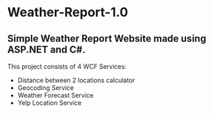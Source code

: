 # Weather-Report-1.0
## Simple Weather Report Website made using ASP.NET and C#. 

This project consists of 4 WCF Services:
- Distance between 2 locations calculator
- Geocoding Service
- Weather Forecast Service
- Yelp Location Service
